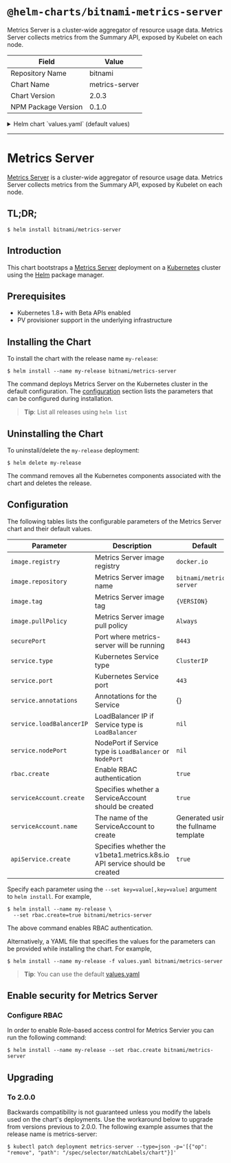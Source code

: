 # `@helm-charts/bitnami-metrics-server`

Metrics Server is a cluster-wide aggregator of resource usage data. Metrics Server collects metrics from the Summary API, exposed by Kubelet on each node.

| Field               | Value          |
| ------------------- | -------------- |
| Repository Name     | bitnami        |
| Chart Name          | metrics-server |
| Chart Version       | 2.0.3          |
| NPM Package Version | 0.1.0          |

<details>

<summary>Helm chart `values.yaml` (default values)</summary>

```yaml
## Bitnami Metrics Server image version
## ref: https://hub.docker.com/r/bitnami/metrics-server/tags/
##
image:
  registry: docker.io
  repository: bitnami/metrics-server
  tag: 0.3.1-debian-9
  ## Specify a imagePullPolicy
  ## Defaults to 'Always' if image tag is 'latest', else set to 'IfNotPresent'
  ## ref: http://kubernetes.io/docs/user-guide/images/#pre-pulling-images
  ##
  pullPolicy: Always

rbac:
  # Specifies whether RBAC resources should be created
  create: true

serviceAccount:
  # Specifies whether a ServiceAccount should be created
  create: true
  # The name of the ServiceAccount to use.
  # If not set and create is true, a name is generated using the fullname template
  name:

apiService:
  # Specifies if the v1beta1.metrics.k8s.io API service should be created.
  #
  # If you disable API service creation you have to
  # manage it outside of this chart for e.g horizontal pod autoscaling to
  # work with this release.
  create: true

## Specify the secure port where metrics-server will be running
##
securePort: 8443

service:
  type: ClusterIP
  port: 443
  ## Specify the nodePort value for the LoadBalancer and NodePort service types.
  ## ref: https://kubernetes.io/docs/concepts/services-networking/service/#type-nodeport
  ##
  # nodePort:
  ## Provide any additional annotations which may be required. This can be used to
  ## set the LoadBalancer service type to internal only.
  ## ref: https://kubernetes.io/docs/concepts/services-networking/service/#internal-load-balancer
  ##
  annotations: {}
  # loadBalancerIP:
```

</details>

---

# Metrics Server

[Metrics Server](https://github.com/kubernetes-incubator/metrics-server) is a cluster-wide aggregator of resource usage data. Metrics Server collects metrics from the Summary API, exposed by Kubelet on each node.

## TL;DR;

```console
$ helm install bitnami/metrics-server
```

## Introduction

This chart bootstraps a [Metrics Server](https://github.com/bitnami/bitnami-docker-metrics-server) deployment on a [Kubernetes](http://kubernetes.io) cluster using the [Helm](https://helm.sh) package manager.

## Prerequisites

- Kubernetes 1.8+ with Beta APIs enabled
- PV provisioner support in the underlying infrastructure

## Installing the Chart

To install the chart with the release name `my-release`:

```console
$ helm install --name my-release bitnami/metrics-server
```

The command deploys Metrics Server on the Kubernetes cluster in the default configuration. The [configuration](#configuration) section lists the parameters that can be configured during installation.

> **Tip**: List all releases using `helm list`

## Uninstalling the Chart

To uninstall/delete the `my-release` deployment:

```console
$ helm delete my-release
```

The command removes all the Kubernetes components associated with the chart and deletes the release.

## Configuration

The following tables lists the configurable parameters of the Metrics Server chart and their default values.

| Parameter                | Description                                                                | Default                               |
| ------------------------ | -------------------------------------------------------------------------- | ------------------------------------- |
| `image.registry`         | Metrics Server image registry                                              | `docker.io`                           |
| `image.repository`       | Metrics Server image name                                                  | `bitnami/metrics-server`              |
| `image.tag`              | Metrics Server image tag                                                   | `{VERSION}`                           |
| `image.pullPolicy`       | Metrics Server image pull policy                                           | `Always`                              |
| `securePort`             | Port where metrics-server will be running                                  | `8443`                                |
| `service.type`           | Kubernetes Service type                                                    | `ClusterIP`                           |
| `service.port`           | Kubernetes Service port                                                    | `443`                                 |
| `service.annotations`    | Annotations for the Service                                                | {}                                    |
| `service.loadBalancerIP` | LoadBalancer IP if Service type is `LoadBalancer`                          | `nil`                                 |
| `service.nodePort`       | NodePort if Service type is `LoadBalancer` or `NodePort`                   | `nil`                                 |
| `rbac.create`            | Enable RBAC authentication                                                 | `true`                                |
| `serviceAccount.create`  | Specifies whether a ServiceAccount should be created                       | `true`                                |
| `serviceAccount.name`    | The name of the ServiceAccount to create                                   | Generated using the fullname template |
| `apiService.create`      | Specifies whether the v1beta1.metrics.k8s.io API service should be created | `true`                                |

Specify each parameter using the `--set key=value[,key=value]` argument to `helm install`. For example,

```console
$ helm install --name my-release \
  --set rbac.create=true bitnami/metrics-server
```

The above command enables RBAC authentication.

Alternatively, a YAML file that specifies the values for the parameters can be provided while installing the chart. For example,

```console
$ helm install --name my-release -f values.yaml bitnami/metrics-server
```

> **Tip**: You can use the default [values.yaml](values.yaml)

## Enable security for Metrics Server

### Configure RBAC

In order to enable Role-based access control for Metrics Servier you can run the following command:

```console
$ helm install --name my-release --set rbac.create bitnami/metrics-server
```

## Upgrading

### To 2.0.0

Backwards compatibility is not guaranteed unless you modify the labels used on the chart's deployments.
Use the workaround below to upgrade from versions previous to 2.0.0. The following example assumes that the release name is metrics-server:

```console
$ kubectl patch deployment metrics-server --type=json -p='[{"op": "remove", "path": "/spec/selector/matchLabels/chart"}]'
```
